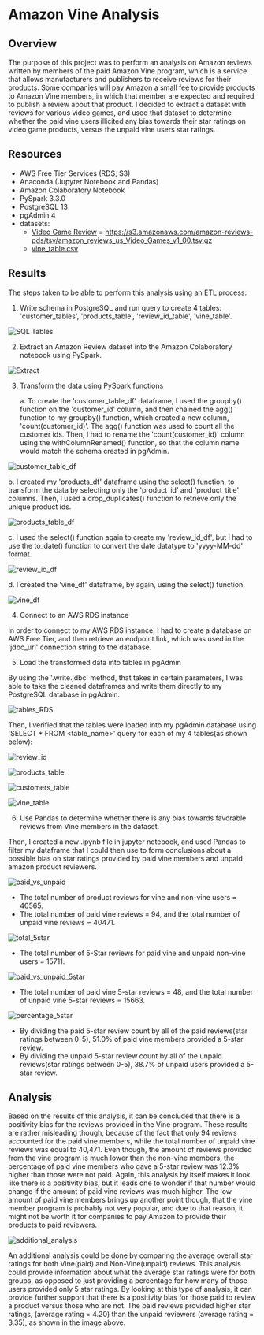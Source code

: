 # Amazon Vine Analysis

## Overview 

The purpose of this project was to perform an analysis on Amazon reviews written by members of the paid Amazon Vine program, which is a service that allows manufacturers and publishers to receive reviews for their products. Some companies will pay Amazon a small fee to provide products to Amazon Vine members, in which that member are expected and required to publish a review about that product. I decided to extract a dataset with reviews for various video games, and used that dataset to determine whether the paid vine users illicited any bias towards their star ratings on video game products, versus the unpaid vine users star ratings.  

## Resources 

* AWS Free Tier Services (RDS, S3)
* Anaconda (Jupyter Notebook and Pandas)
* Amazon Colaboratory Notebook
* PySpark 3.3.0
* PostgreSQL 13
* pgAdmin 4
* datasets: 
  * [Video Game Review](https://s3.amazonaws.com/amazon-reviews-pds/tsv/index.txt) = https://s3.amazonaws.com/amazon-reviews-pds/tsv/amazon_reviews_us_Video_Games_v1_00.tsv.gz
  * [vine_table.csv](https://github.com/Lucky777b/Amazon_Vine_Analysis/blob/main/Resources/vine_table.csv)

## Results 

The steps taken to be able to perform this analysis using an ETL process: 

1. Write schema in PostgreSQL and run query to create 4 tables: 'customer_tables', 'products_table', 'review_id_table', 'vine_table'. 

![SQL Tables](https://github.com/Lucky777b/Amazon_Vine_Analysis/blob/main/Resources/SQL_create_tables.png)

2. Extract an Amazon Review dataset into the Amazon Colaboratory notebook using PySpark.

![Extract](https://github.com/Lucky777b/Amazon_Vine_Analysis/blob/main/Resources/extract_dataset_pyspark.png)

3. Transform the data using PySpark functions

   a. To create the 'customer_table_df' dataframe, I used the groupby() function on the 'customer_id' column, and then chained the agg() function to my groupby() function, which created a new column, 'count(customer_id)'. The agg() function was used to count all the customer ids. Then, I had to rename the 'count(customer_id)' column using the withColumnRenamed() function, so that the column name would match the schema created in pgAdmin. 

![customer_table_df](https://github.com/Lucky777b/Amazon_Vine_Analysis/blob/main/Resources/customers_tableDF.png)

   b. I created my 'products_df' dataframe using the select() function, to transform the data by selecting only the 'product_id' and 'product_title' columns. Then, I used a drop_duplicates() function to retrieve only the unique product ids. 

![products_table_df](https://github.com/Lucky777b/Amazon_Vine_Analysis/blob/main/Resources/products_df.png)

   c. I used the select() function again to create my 'review_id_df', but I had to use the to_date() function to convert the date datatype to 'yyyy-MM-dd' format. 

![review_id_df](https://github.com/Lucky777b/Amazon_Vine_Analysis/blob/main/Resources/review_id_df.png)

   d. I created the 'vine_df' dataframe, by again, using the select() function. 

![vine_df](https://github.com/Lucky777b/Amazon_Vine_Analysis/blob/main/Resources/vine_df.png)


4. Connect to an AWS RDS instance

In order to connect to my AWS RDS instance, I had to create a database on AWS Free Tier, and then retrieve an endpoint link, which was used in the 'jdbc_url' connection string to the database. 

5. Load the transformed data into tables in pgAdmin

By using the '.write.jdbc' method, that takes in certain parameters, I was able to take the cleaned dataframes and write them directly to my PostgreSQL database in pgAdmin. 

![tables_RDS](https://github.com/Lucky777b/Amazon_Vine_Analysis/blob/main/Resources/tables_RDS.png)

Then, I verified that the tables were loaded into my pgAdmin database using 'SELECT * FROM <table_name>' query for each of my 4 tables(as shown below): 

![review_id](https://github.com/Lucky777b/Amazon_Vine_Analysis/blob/main/Resources/review_id_table.png)

![products_table](https://github.com/Lucky777b/Amazon_Vine_Analysis/blob/main/Resources/products_table.png)

![customers_table](https://github.com/Lucky777b/Amazon_Vine_Analysis/blob/main/Resources/customers_table.png)

![vine_table](https://github.com/Lucky777b/Amazon_Vine_Analysis/blob/main/Resources/vine_table.png)


6. Use Pandas to determine whether there is any bias towards favorable reviews from Vine members in the dataset. 

Then, I created a new .ipynb file in jupyter notebook, and used Pandas to filter my dataframe that I could then use to form conclusions about a possible bias on star ratings provided by paid vine members and unpaid amazon product reviewers. 

![paid_vs_unpaid](https://github.com/Lucky777b/Amazon_Vine_Analysis/blob/main/Resources/paid_vs_unpaid.png)

* The total number of product reviews for vine and non-vine users = 40565.
* The total number of paid vine reviews = 94, and the total number of unpaid vine reviews = 40471. 

![total_5star](https://github.com/Lucky777b/Amazon_Vine_Analysis/blob/main/Resources/total_5star.png)

* The total number of 5-Star reviews for paid vine and unpaid non-vine users = 15711. 

![paid_vs_unpaid_5star](https://github.com/Lucky777b/Amazon_Vine_Analysis/blob/main/Resources/paid_vs_unpaid_5star.png)

* The total number of paid vine 5-star reviews = 48, and the total number of unpaid vine 5-star reviews = 15663. 

![percentage_5star](https://github.com/Lucky777b/Amazon_Vine_Analysis/blob/main/Resources/percentage_5star_paidUnpaid.png)

* By dividing the paid 5-star review count by all of the paid reviews(star ratings between 0-5), 51.0% of paid vine members provided a 5-star review.
* By dividing the unpaid 5-star review count by all of the unpaid reviews(star ratings between 0-5), 38.7% of unpaid users provided a 5-star review.

## Analysis 

Based on the results of this analysis, it can be concluded that there is a positivity bias for the reviews provided in the Vine program. These results are rather misleading though, because of the fact that only 94 reviews accounted for the paid vine members, while the total number of unpaid vine reviews was equal to 40,471. Even though, the amount of reviews provided from the vine program is much lower than the non-vine members, the percentage of paid vine members who gave a 5-star review was 12.3% higher than those were not paid. Again, this analysis by itself makes it look like there is a positivity bias, but it leads one to wonder if that number would change if the amount of paid vine reviews was much higher. The low amount of paid vine members brings up another point though, that the vine member program is probably not very popular, and due to that reason, it might not be worth it for companies to pay Amazon to provide their products to paid reviewers. 

![additional_analysis](https://github.com/Lucky777b/Amazon_Vine_Analysis/blob/main/Resources/additional_analysis.png)

An additional analysis could be done by comparing the average overall star ratings for both Vine(paid) and Non-Vine(unpaid) reviews. This analysis could provide information about what the average star ratings were for both groups, as opposed to just providing a percentage for how many of those users provided only 5 star ratings. By looking at this type of analysis, it can provide further support that there is a positivity bias for those paid to review a product versus those who are not. The paid reviews provided higher star ratings, (average rating = 4.20) than the unpaid reviewers (average rating = 3.35), as shown in the image above. 

